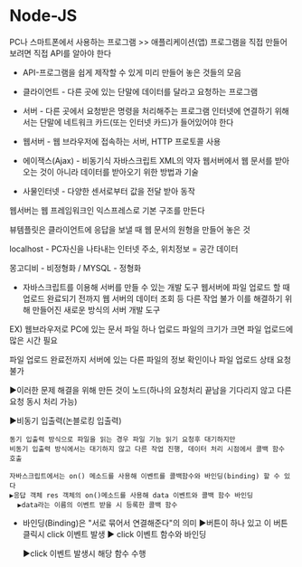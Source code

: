 # Node-JS
  
  PC나 스마트폰에서 사용하는 프로그램 >> 애플리케이션(앱)
  프로그램을 직접 만들어 보려면 직접 API를 알아야 한다
  
  + API-프로그램을 쉽게 제작할 수 있게 미리 만들어 놓은 것들의 모음
  + 클라이언트 - 다른 곳에 있는 단말에 데이터를 달라고 요청하는 프로그램
  + 서버 - 다른 곳에서 요청받은 명령을 처리해주는 프로그램
  인터넷에 연결하기 위해서는 단말에 네트워크 카드(또는 인터넷 카드)가 들어있어야 한다
  + 웹서버 - 웹 브라우저에 접속하는 서버, HTTP 프로토콜 사용
  
  + 에이잭스(Ajax) - 비동기식 자바스크립트 XML의 약자
    웹서버에서 웹 문서를 받아오는 것이 아니라 데이터를 받아오기 위한 방법과 기술
    
  + 사물인터넷 - 다양한 센서로부터 값을 전달 받아 동작
  
  웹서버는 웹 프레임워크인 익스프레스로 기본 구조를 만든다
  
  뷰템플릿은 클라이언트에 응답을 보낼 때 웹 문서의 원형을 만들어 놓은 것
  
  localhost - PC자신을 나타내는 인터넷 주소, 위치정보 = 공간 데이터
  
  몽고디비 - 비정형화 / MYSQL - 정형화
  
  
  
  + 자바스크립트를 이용해 서버를 만들 수 있는 개발 도구
  웹서버에 파일 업로드 할 때 업로드 완료되기 전까지 웹 서버의 데이터 조회 등 다른 작업 불가
  이를 해결하기 위해 만들어진 새로운 방식의 서버 개발 도구
  
  EX) 웹브라우저로 PC에 있는 문서 파일 하나 업로드
  파일의 크기가 크면 파일 업로드에 많은 시간 필요
  
  파일 업로드 완료전까지 서버에 있는 다른 파일의 정보 확인이나 파일 업로드 상태 요청 불가
  
  ▶이러한 문제 해결을 위해 만든 것이 노드(하나의 요청처리 끝남을 기다리지 않고 다른 요청 동시 처리 가능)
  
  ▶비동기 입출력(논블로킹 입출력)
  
  
    동기 입출력 방식으로 파일을 읽는 경우 파일 기능 읽기 요청후 대기하지만
    비동기 입출력 방식에서는 대기하지 않고 다른 작업 진행, 데이터 처리 시점에서 콜백 함수 호출
    
    자바스크립트에서는 on() 메소드를 사용해 이벤트를 콜백함수와 바인딩(binding) 할 수 있다
    ▶응답 객체 res 객체의 on()메소드를 사용해 data 이벤트와 콜백 함수 바인딩
      ▶data라는 이름의 이벤트 받을 시 등록한 콜백 함수 

+ 바인딩(Binding)은 "서로 묶어서 연결해준다"의 의미
  ▶버튼이 하나 있고 이 버튼 클릭시 click 이벤트 발생 ▶ click 이벤트 함수와 바인딩
  
    
    ▶click 이벤트 발생시 해당 함수 수행

